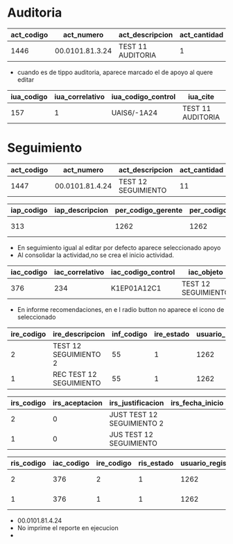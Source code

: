 # Auditoria

|act_codigo|act_numero|act_descripcion|act_cantidad|act_fecha_inicio|act_fecha_fin|act_objeto|act_objetivo|act_alcance|act_horas_planificadas|ent_codigo|fob_codigo|ume_codigo|ttr_codigo|tipact_codigo|cac_codigo|sec_codigo|aun_codigo_supervisora|act_justificacion|act_estado|usuario_registro|usuario_modificacion|usuario_baja|fecha_registro|fecha_modificacion|fecha_baja|act_denuncia|act_codigo_anterior|aun_codigo_ejecutora|pobj_codigo|act_correlativo|act_no_planificado|act_codigo_bolsa|iac_codigo_apoyo|
|----------|----------|---------------|------------|----------------|-------------|----------|------------|-----------|----------------------|----------|----------|----------|----------|-------------|----------|----------|----------------------|-----------------|----------|----------------|--------------------|------------|--------------|------------------|----------|------------|-------------------|--------------------|-----------|---------------|------------------|----------------|----------------|
|1446|00.0101.81.3.24|TEST 11 AUDITORIA|1|2024-01-01|2024-02-06|TEST 11 AUDITORIA|TEST 11 AUDITORIA|TEST 11 AUDITORIA|12|613|1|5|35|1|2|4|2|TEST 11 AUDITORIA|1|1262|0|0|2024-04-30 17:22:32.053|2024-04-30 17:22:32.064|1900-01-01 00:00:00.000|||59|8|3|true|277||

- cuando es de tippo auditoria, aparece marcado el de apoyo al quere editar

|iua_codigo|iua_correlativo|iua_codigo_control|iua_cite|iua_referencia|iua_hoja_ruta|iua_fecha|iua_fecha_inicio_evaluacion|iua_fecha_fin_evaluacion|ent_codigo|act_codigo|ttr_codigo|ges_codigo|iua_estado|usuario_registro|usuario_modificacion|usuario_baja|fecha_registro|fecha_modificacion|fecha_baja|emp_codigo|
|----------|---------------|------------------|--------|--------------|-------------|---------|---------------------------|------------------------|----------|----------|----------|----------|----------|----------------|--------------------|------------|--------------|------------------|----------|----------|
|157|1|UAIS6/-1A24|TEST 11 AUDITORIA|TEST 11 AUDITORIA|TEST 11 AUDITORIA|2024-04-02|2024-04-01|2024-04-09|614|1446|76|2|22|1262|1914|0|2024-04-30 19:06:43.483|2024-04-30 19:30:29.325|1900-01-01 00:00:00.000||

# Seguimiento
  
|act_codigo|act_numero|act_descripcion|act_cantidad|act_fecha_inicio|act_fecha_fin|act_objeto|act_objetivo|act_alcance|act_horas_planificadas|ent_codigo|fob_codigo|ume_codigo|ttr_codigo|tipact_codigo|cac_codigo|sec_codigo|aun_codigo_supervisora|act_justificacion|act_estado|usuario_registro|usuario_modificacion|usuario_baja|fecha_registro|fecha_modificacion|fecha_baja|act_denuncia|act_codigo_anterior|aun_codigo_ejecutora|pobj_codigo|act_correlativo|act_no_planificado|act_codigo_bolsa|iac_codigo_apoyo|
|----------|----------|---------------|------------|----------------|-------------|----------|------------|-----------|----------------------|----------|----------|----------|----------|-------------|----------|----------|----------------------|-----------------|----------|----------------|--------------------|------------|--------------|------------------|----------|------------|-------------------|--------------------|-----------|---------------|------------------|----------------|----------------|
|1447|00.0101.81.4.24|TEST 12 SEGUIMIENTO|11|2024-01-08|2024-04-24|TEST 12 SEGUIMIENTO|TEST 12 SEGUIMIENTO|TEST 12 SEGUIMIENTO|11|612|1|3|44|1|2|17|2|TEST 12 SEGUIMIENTO|1|1262|1262|0|2024-04-30 19:38:43.573|2024-04-30 19:39:09.978|1900-01-01 00:00:00.000|||59|8|4|true|277||

|iap_codigo|iap_descripcion|per_codigo_gerente|per_codigo_responsable|iap_observaciones|iap_justificacion_ampliacion|act_codigo|iac_codigo|tia_codigo|ges_codigo|iap_estado|usuario_registro|usuario_modificacion|usuario_baja|fecha_registro|fecha_modificacion|fecha_baja|
|----------|---------------|------------------|----------------------|-----------------|----------------------------|----------|----------|----------|----------|----------|----------------|--------------------|------------|--------------|------------------|----------|
|313||1262|1262|||1447|376|3|2|1|1262|0|0|2024-04-30 19:54:56.344|1900-01-01 00:00:00.000|1900-01-01 00:00:00.000|


- En seguimiento igual al editar por defecto aparece seleccionado apoyo
- Al consolidar la actividad,no se crea el inicio actividad.

|iac_codigo|iac_correlativo|iac_codigo_control|iac_objeto|iac_objetivo|iac_alcance|iac_observaciones|iac_fecha_inicio|iac_fecha_fin|iac_dias_habiles|iac_dias_calendario|iac_mes_inicio|iac_mes_fin|iac_fecha_borrador|iac_fecha_emision|iac_migrado|ges_codigo|ttr_codigo|iac_estado|usuario_registro|usuario_modificacion|usuario_baja|fecha_registro|fecha_modificacion|fecha_baja|iac_codigo_control_vista|iac_recomendacion_seguir|iac_fecha_inicio_historico|
|----------|---------------|------------------|----------|------------|-----------|-----------------|----------------|-------------|----------------|-------------------|--------------|-----------|------------------|-----------------|-----------|----------|----------|----------|----------------|--------------------|------------|--------------|------------------|----------|------------------------|------------------------|--------------------------|
|376|234|K1EP01A12C1|TEST 12 SEGUIMIENTO|TEST 12 SEGUIMIENTO|TEST 12 SEGUIMIENTO|TEST 12 SEGUIMIENTO|2024-02-01||2|2|2024-01-08|2024-04-24|2024-02-05|2024-04-22|false|2|12|1|1262|0|0|2024-04-30 19:54:56.344|1900-01-01 00:00:00.000|1900-01-01 00:00:00.000|K1/EP1/A12C1|0||

- En informe recomendaciones, en e l radio button no aparece el icono de seleccionado

|ire_codigo|ire_descripcion|inf_codigo|ire_estado|usuario_registro|usuario_modificacion|usuario_baja|fecha_registro|fecha_modificacion|fecha_baja|
|----------|---------------|----------|----------|----------------|--------------------|------------|--------------|------------------|----------|
|2|TEST 12 SEGUIMIENTO 2|55|1|1262|0|0|2024-04-30 20:03:23.985|1900-01-01 00:00:00.000|1900-01-01 00:00:00.000|
|1|REC TEST 12 SEGUIMIENTO|55|1|1262|0|0|2024-04-30 20:02:07.246|1900-01-01 00:00:00.000|1900-01-01 00:00:00.000|

|irs_codigo|irs_aceptacion|irs_justificacion|irs_fecha_inicio|irs_fecha_fin|ire_codigo|inf_codigo|eir_codigo|irs_estado|usuario_registro|usuario_modificacion|usuario_baja|fecha_registro|fecha_modificacion|fecha_baja|
|----------|--------------|-----------------|----------------|-------------|----------|----------|----------|----------|----------------|--------------------|------------|--------------|------------------|----------|
|2|0|JUST TEST 12 SEGUIMIENTO 2|||2|55|1|1|1262|0|0|2024-04-30 20:03:23.985|1900-01-01 00:00:00.000|1900-01-01 00:00:00.000|
|1|0|JUS TEST 12 SEGUIMIENTO|||1|55|1|1|1262|0|0|2024-04-30 20:02:07.246|1900-01-01 00:00:00.000|1900-01-01 00:00:00.000|


|ris_codigo|iac_codigo|ire_codigo|ris_estado|usuario_registro|usuario_modificacion|usuario_baja|fecha_registro|fecha_modificacion|fecha_baja|
|----------|----------|----------|----------|----------------|--------------------|------------|--------------|------------------|----------|
|2|376|2|1|1262|0|0|2024-04-30 20:08:02.731|1900-01-01 00:00:00.000|1900-01-01 00:00:00.000|
|1|376|1|1|1262|0|0|2024-04-30 20:07:51.612|1900-01-01 00:00:00.000|1900-01-01 00:00:00.000|


- 00.0101.81.4.24
- No imprime el reporte en ejecucion
- 
